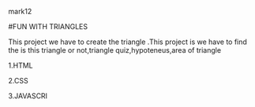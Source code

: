 
mark12

#FUN WITH TRIANGLES

This project we have to create the triangle .This project is we have to find the is this triangle or not,triangle quiz,hypoteneus,area of triangle

1.HTML

2.CSS

3.JAVASCRI
